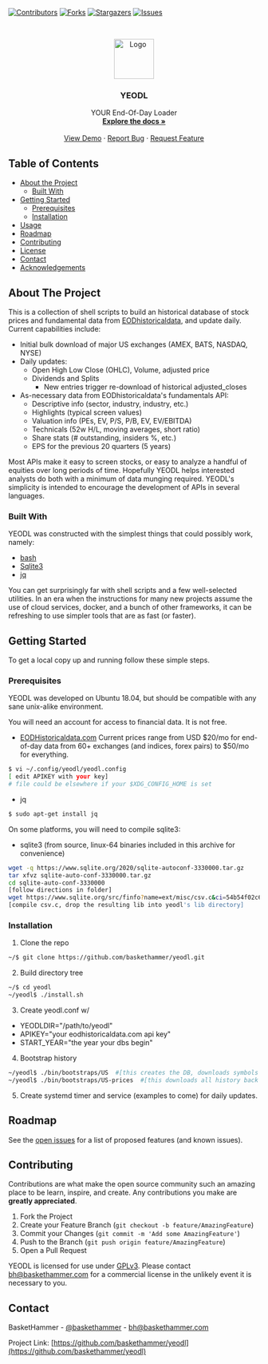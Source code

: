 <!--
*** Thanks for checking out this README Template. If you have a suggestion that would
*** make this better, please fork the repo and create a pull request or simply open
*** an issue with the tag "enhancement".
*** Thanks again! Now go create something AMAZING! :D
***
***
***
*** To avoid retyping too much info. Do a search and replace for the following:
*** github_username, repo_name, twitter_handle, email
-->





<!-- PROJECT SHIELDS -->
<!--
*** I'm using markdown "reference style" links for readability.
*** Reference links are enclosed in brackets [ ] instead of parentheses ( ).
*** See the bottom of this document for the declaration of the reference variables
*** for contributors-url, forks-url, etc. This is an optional, concise syntax you may use.
*** https://www.markdownguide.org/basic-syntax/#reference-style-links
-->
[![Contributors][contributors-shield]][contributors-url]
[![Forks][forks-shield]][forks-url]
[![Stargazers][stars-shield]][stars-url]
[![Issues][issues-shield]][issues-url]
<!--[![MIT License][license-shield]][license-url]
[![LinkedIn][linkedin-shield]][linkedin-url]
-->



<!-- PROJECT LOGO -->
<br />
<p align="center">
  <a href="https://github.com/baskethammer/yeodl">
    <img src="images/logo.png" alt="Logo" width="80" height="80">
  </a>

  <h3 align="center">YEODL</h3>

  <p align="center">
    YOUR End-Of-Day Loader
    <br />
    <a href="https://github.com/baskethammer/yeodl"><strong>Explore the docs »</strong></a>
    <br />
    <br />
    <a href="https://github.com/baskethammer/yeodl">View Demo</a>
    ·
    <a href="https://github.com/baskethammer/yeodl/issues">Report Bug</a>
    ·
    <a href="https://github.com/baskethammer/yeodl/issues">Request Feature</a>
  </p>
</p>



<!-- TABLE OF CONTENTS -->
## Table of Contents

* [About the Project](#about-the-project)
  * [Built With](#built-with)
* [Getting Started](#getting-started)
  * [Prerequisites](#prerequisites)
  * [Installation](#installation)
* [Usage](#usage)
* [Roadmap](#roadmap)
* [Contributing](#contributing)
* [License](#license)
* [Contact](#contact)
* [Acknowledgements](#acknowledgements)



<!-- ABOUT THE PROJECT -->
## About The Project

This is a collection of shell scripts to build an historical
database of stock prices and fundamental data from
[EODhistoricaldata](https://www.eodhistoricaldata.com), and update
daily. Current capabilities include:

* Initial bulk download of major US exchanges (AMEX, BATS, NASDAQ, NYSE)
* Daily updates:
  * Open High Low Close (OHLC), Volume, adjusted price
  * Dividends and Splits
	* New entries trigger re-download of historical adjusted_closes
* As-necessary data from EODhistoricaldata's fundamentals API:
  * Descriptive info (sector, industry, industry, etc.)
  * Highlights (typical screen values)
  * Valuation info (PEs, EV, P/S, P/B, EV, EV/EBITDA)
  * Technicals (52w H/L, moving averages, short ratio)
  * Share stats (# outstanding, insiders %, etc.)
  * EPS for the previous 20 quarters (5 years)


Most APIs make it easy to screen stocks, or easy to analyze a handful of equities over long periods of time. Hopefully
YEODL helps interested analysts do both with a minimum of data munging
required. YEODL's simplicity is intended to encourage the development
of APIs in several languages.


### Built With

YEODL was constructed with the simplest things that could 
possibly work, namely:

* [bash](https://www.gnu.org/software/bash/)
* [Sqlite3](https://www.sqlite.org/index.html)
* [jq](https://stedolan.github.io/jq/)

You can get surprisingly far with shell scripts and a few
well-selected utilities.  In an era when the instructions for many new
projects assume the use of cloud services, docker, and a bunch of
other frameworks, it can be refreshing to use simpler tools that are
as fast (or faster).

<!-- GETTING STARTED -->
## Getting Started

To get a local copy up and running follow these simple steps.

### Prerequisites

YEODL was developed on Ubuntu 18.04, but should be compatible with any
sane unix-alike environment.

You will need an account for access to financial data. It is not free.

* [EODHistoricaldata.com](https://www.eodhistoricaldata.com) Current
  prices range from USD $20/mo for end-of-day data from 60+
  exchanges (and indices, forex pairs) to $50/mo for everything.
```sh
$ vi ~/.config/yeodl/yeodl.config
[ edit APIKEY with your key]
# file could be elsewhere if your $XDG_CONFIG_HOME is set
```

* jq
```sh
$ sudo apt-get install jq
```
On some platforms, you will need to compile sqlite3:

* sqlite3 (from source, linux-64 binaries included in this archive for convenience)
```sh
wget -q https://www.sqlite.org/2020/sqlite-autoconf-3330000.tar.gz
tar xfvz sqlite-auto-conf-3330000.tar.gz
cd sqlite-auto-conf-3330000
[follow directions in folder]
wget https://www.sqlite.org/src/finfo?name=ext/misc/csv.c&ci=54b54f02c66c5aea&m=53b3338d4fa812ed
[compile csv.c, drop the resulting lib into yeodl's lib directory]
```


### Installation

1. Clone the repo
```sh
~/$ git clone https://github.com/baskethammer/yeodl.git
```
2. Build directory tree
```sh
~/$ cd yeodl
~/yeodl$ ./install.sh
```
3. Create yeodl.conf w/ 
* YEODLDIR="/path/to/yeodl"
* APIKEY="your eodhistoricaldata.com api key"
* START_YEAR="the year your dbs begin"

4. Bootstrap history
```sh
~/yeodl$ ./bin/bootstraps/US  #[this creates the DB, downloads symbols for AMEX, BATS, NASDAQ, NYSE]
~/yeodl$ ./bin/bootstraps/US-prices  #[this downloads all history back to start_year for each symbol, loads into db]
```
5. Create systemd timer and service (examples to come) for daily updates.


<!-- ROADMAP -->
## Roadmap

See the [open issues](https://github.com/baskethammer/yeodl/issues) for a list of proposed features (and known issues).



<!-- CONTRIBUTING -->
## Contributing

Contributions are what make the open source community such an amazing place to be learn, inspire, and create. Any contributions you make are **greatly appreciated**.

1. Fork the Project
2. Create your Feature Branch (`git checkout -b feature/AmazingFeature`)
3. Commit your Changes (`git commit -m 'Add some AmazingFeature'`)
4. Push to the Branch (`git push origin feature/AmazingFeature`)
5. Open a Pull Request



<!-- LICENSE -->

YEODL is licensed for use under
[GPLv3](https://github.com/nevir/readable-licenses/blob/master/markdown/GPLv3-LICENSE.md). Please
contact bh@baskethammer.com for a commercial license in the unlikely
event it is necessary to you.
<!-- CONTACT -->
## Contact

BasketHammer - [@baskethammer](https://twitter.com/baskethammer) - bh@baskethammer.com

Project Link: [https://github.com/baskethammer/yeodl](https://github.com/baskethammer/yeodl)



<!-- ACKNOWLEDGEMENTS -->

<!-- MARKDOWN LINKS & IMAGES -->
<!-- https://www.markdownguide.org/basic-syntax/#reference-style-links -->
[contributors-shield]: https://img.shields.io/github/contributors/baskethammer/yeodl.svg?style=flat-square
[contributors-url]: https://github.com/baskethammer/yeodl/graphs/contributors
[forks-shield]: https://img.shields.io/github/forks/baskethammer/yeodl.svg?style=flat-square
[forks-url]: https://github.com/baskethammer/yeodl/network/members
[stars-shield]: https://img.shields.io/github/stars/baskethammer/yeodl.svg?style=flat-square
[stars-url]: https://github.com/baskethammer/yeodl/stargazers
[issues-shield]: https://img.shields.io/github/issues/baskethammer/yeodl.svg?style=flat-square
[issues-url]: https://github.com/baskethammer/yeodl/issues
[license-shield]: https://img.shields.io/github/license/baskethammer/yeodl.svg?style=flat-square
[license-url]: https://github.com/baskethammer/yeodl/blob/master/LICENSE.txt
[product-screenshot]: images/screenshot.png
	

